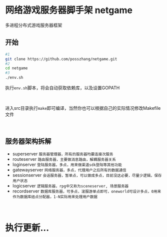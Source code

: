 # 网络游戏服务器脚手架 netgame
多进程分布式游戏服务器框架

## 开始


```bash
#1
git clone https://github.com/posszhang/netgame.git
#2
cd netgame
#3
./env.sh
```

执行`env.sh`脚本，将会自动获取依赖库，以及设置GOPATH

<br/>

进入src目录执行`make`即可编译，当然你也可以根据自己的实际情况修改Makefile文件

<br/>

## 服务器架构拆解
* superserver `服务器管理器，所有的服务器均要连接次服务`
* routeserver `路由服务器，主要做消息路由，解耦服务器关系` 
* loginserver `登陆服务器，多点，用来做渠道sdk登陆等其他功能` 
* gatewayserver `网络服务器，多点，代理用户之后所有的数据通信` 
* sessionserver `会话服务器，暂单点，可以做成多点，目前没这必要，尽量少逻辑，保存用户状态` 
* logicserver `逻辑服务器，rpg中又称为sceneserver, 场景服务器` 
* recordserver `数据库服务器，可多点，滚服游单点即可，oneworld可设计多点，0用来作为数据库结点分配器，1-N实际用来处理用户数据`

<br/>

# 执行更新...
